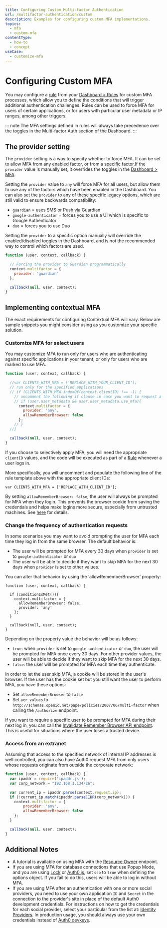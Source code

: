 ```yaml
---
title: Configuring Custom Multi-factor Authentication
url: /multifactor-authentication/custom
description: Examples for configuring custom MFA implementations.
topics:
  - mfa
  - custom-mfa
contentType:
  - how-to
  - concept
useCase:
  - customize-mfa
---
```

# Configuring Custom MFA

You may configure a [rule](/rules) from your [Dashboard > Rules](${manage_url}/#/rules) for custom MFA processes, which allow you to define the conditions that will trigger additional authentication challenges. Rules can be used to force MFA for users of certain applications, or for users with particular user metadata or IP ranges, among other triggers.

::: note
The MFA settings defined in rules will always take precedence over the toggles in the Multi-factor Auth section of the Dashboard.
:::

## The provider setting

The `provider` setting is a way to specify whether to force MFA. It can be set to allow MFA from any enabled factor, or from a specific factor.If the `provider` value is manually set, it overrides the toggles in the [Dashboard > MFA](${manage_url}/#/mfa). 

Setting the `provider` value to `any` will force MFA for all users, but allow them to use any of the factors which have been enabled in the Dashboard. You can also set the `provider` to any of these specific legacy options, which are still valid to ensure backwards compatibility:

* `guardian` = uses SMS or Push via Guardian
* `google-authenticator` = forces you to use a UI which is specific to Google Authenticator
* `duo` = forces you to use Duo

Setting the `provider` to a specific option manually will override the enabled/disabled toggles in the Dashboard, and is not the recommended way to control which factors are used.

```js
function (user, context, callback) {

  // Forcing the provider to Guardian programmatically
  context.multifactor = {
    provider: 'guardian'
  };

  callback(null, user, context);
}
```

## Implementing contextual MFA

The exact requirements for configuring Contextual MFA will vary. Below are sample snippets you might consider using as you customize your specific solution.

### Customize MFA for select users

You may customize MFA to run only for users who are authenticating against specific applications in your tenant, or only for users who are marked to use MFA.

```js
function (user, context, callback) {

  //var CLIENTS_WITH_MFA = ['REPLACE_WITH_YOUR_CLIENT_ID'];
  // run only for the specified applications
  // if (CLIENTS_WITH_MFA.indexOf(context.clientID) !== -1) {
    // uncomment the following if clause in case you want to request a second factor only from user's that have user_metadata.use_mfa === true
    // if (user.user_metadata && user.user_metadata.use_mfa){
      context.multifactor = {
        provider: 'any',
        allowRememberBrowser: false
      };
    // }
  //}

  callback(null, user, context);
}
```

If you choose to selectively apply MFA, you will need the appropriate `clientID` values, and the code will be executed as part of a [Rule](/rules) whenever a user logs in.

More specifically, you will uncomment and populate the following line of the rule template above with the appropriate client IDs:

`var CLIENTS_WITH_MFA = ['REPLACE_WITH_CLIENT_ID'];`

By setting `allowRememberBrowser: false`, the user will always be prompted for MFA when they login. This prevents the browser cookie from saving the credentials and helps make logins more secure, especially from untrusted machines. See [here](#change-the-frequency-of-authentication-requests) for details.

### Change the frequency of authentication requests

In some scenarios you may want to avoid prompting the user for MFA each time they log in from the same browser. The default behavior is:

- The user will be prompted for MFA every 30 days when `provider` is set to `google-authenticator` or `duo`
- The user will be able to decide if they want to skip MFA for the next 30 days when `provider` is set to other values.

You can alter that behavior by using the ‘allowRememberBrowser’ property:

```JS
function (user, context, callback) {

  if (conditionIsMet()){
    context.multifactor = {
      allowRememberBrowser: false,
      provider: 'any'
    };
  }

  callback(null, user, context);
}
```

Depending on the property value the behavior will be as follows:

- `true`: when `provider` is set to `google-authenticator` or `duo`, the user will be prompted for MFA once every 30 days. For other provider values, the user will be able to decide if they want to skip MFA for the next 30 days.
- `false`: the user will be prompted for MFA each time they authenticate.

In order to let the user skip MFA, a cookie will be stored in the user's browser. If the user has the cookie set but you still want the user to perform MFA, you have these options:

- Set `allowRememberBrowser` to `false`
- Set `acr_values` to `http://schemas.openid.net/pape/policies/2007/06/multi-factor` when calling the `/authorize` endpoint.

If you want to require a specific user to be prompted for MFA during their next log in, you can call the [Invalidate Remember Browser API endpoint](https://auth0.com/docs/api/management/v2#!/Users/post_invalidate_remember_browser). This is useful for situations where the user loses a trusted device.

### Access from an extranet

Assuming that access to the specified network of internal IP addresses is well controlled, you can also have Auth0 request MFA from only users whose requests originate from outside the corporate network:

```js
function (user, context, callback) {
  var ipaddr = require('ipaddr.js');
  var corp_network = "192.168.1.134/26";

  var current_ip = ipaddr.parse(context.request.ip);
  if (!current_ip.match(ipaddr.parseCIDR(corp_network))) {
    context.multifactor = {
        provider: 'any',
        allowRememberBrowser: false
    };
  }

  callback(null, user, context);
}
```

## Additional Notes

* A tutorial is available on using MFA with the [Resource Owner](/api-auth/tutorials/multifactor-resource-owner-password) endpoint.
* If you are using MFA for database connections that use Popup Mode, and you are using [Lock](/libraries/lock/v11) or [Auth0.js](/libraries/auth0.js/v9), set `sso` to `true` when defining the options object. If you fail to do this, users will be able to log in without MFA.
* If you are using MFA after an authentication with one or more social providers, you need to use your own application `ID` and `Secret` in the connection to the provider's site in place of the default Auth0 development credentials. For instructions on how to get the credentials for each social provider, select your particular from the list at: [Identity Providers](/identityproviders). In production usage, you should always use your own credentials instead of [Auth0 devkeys](/connections/social/devkeys).
